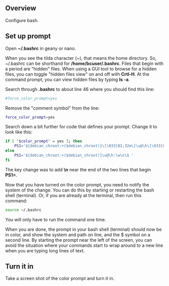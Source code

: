 ## Overview

Configure bash.

## Set up prompt

Open **~/.bashrc** in geany or nano.

When you see the tilda character (~), that means the home directory. So, ~/.bashrc can be shorthand for **/home/bcuser/.bashrc**. Files that begin with a period are "hidden" files. When using a GUI tool to browse for a hidden files, you can toggle "hidden files view" on and off with **Crtl-H**. At the command prompt, you can view hidden files by typing **ls -a**.

Search through **.bashrc** to about line 46 where you should find this line:

```bash
#force_color_prompt=yes
```

Remove the "comment symbol" from the line:

```bash
force_color_prompt=yes
```

Search down a bit further for code that defines your prompt. Change it to look like this:

```bash
if [ "$color_prompt" = yes ]; then
    PS1='${debian_chroot:+($debian_chroot)}\[\033[01;32m\]\u@\h\[\033[00m\]:\[\033[01;34m\]\w\[\033[00m\]\n\$ '
else
    PS1='${debian_chroot:+($debian_chroot)}\u@\h:\w\n\$ '
fi
```

The key change was to add **\n** near the end of the two lines that begin **PS1=**.

Now that you have turned on the color prompt, you need to notify the system of the change. You can do this by starting or restarting the bash shell (terminal). Or, if you are already at the terminal, then run this command:

```bash
source ~/.bashrc
```

You will only have to run the command one time. 

When you are done, the prompt in your bash shell (terminal) should now be in color, and show the system and path on line, and the $ symbol on a second line. By starting the prompt near the left of the screen, you can avoid the situation where your commands start to wrap around to a new line when you are typing long lines of text.

## Turn it in

Take a screen shot of the color prompt and turn it in.


